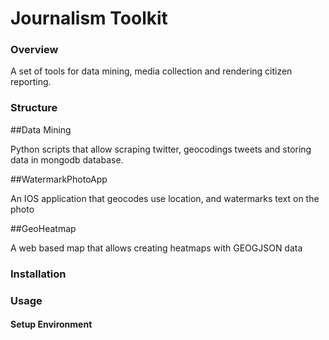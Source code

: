 # Journalism Toolkit

### Overview

A set of tools for data mining, media collection and rendering citizen reporting.

### Structure

##Data Mining

Python scripts that allow scraping twitter, geocodings tweets and storing data in mongodb database.

##WatermarkPhotoApp

An IOS application that geocodes use location, and watermarks text on the photo

##GeoHeatmap

A web based map that allows creating heatmaps with GEOGJSON data


### Installation


### Usage



#### Setup Environment 




